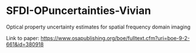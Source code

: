 # SFDI-OPuncertainties-Vivian
Optical property uncertainty estimates for spatial frequency domain imaging 

Link to paper: https://www.osapublishing.org/boe/fulltext.cfm?uri=boe-9-2-661&id=380918
